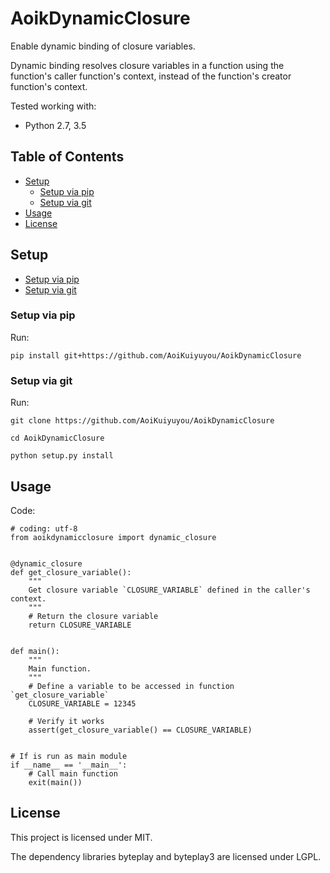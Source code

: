 # AoikDynamicClosure
Enable dynamic binding of closure variables.

Dynamic binding resolves closure variables in a function using the function's
caller function's context, instead of the function's creator function's
context.

Tested working with:
- Python 2.7, 3.5

## Table of Contents
- [Setup](#setup)
  - [Setup via pip](#setup-via-pip)
  - [Setup via git](#setup-via-git)
- [Usage](#usage)
- [License](#license)

## Setup
- [Setup via pip](#setup-via-pip)
- [Setup via git](#setup-via-git)

### Setup via pip
Run:
```
pip install git+https://github.com/AoiKuiyuyou/AoikDynamicClosure
```

### Setup via git
Run:
```
git clone https://github.com/AoiKuiyuyou/AoikDynamicClosure

cd AoikDynamicClosure

python setup.py install
```

## Usage
Code:
```
# coding: utf-8
from aoikdynamicclosure import dynamic_closure


@dynamic_closure
def get_closure_variable():
    """
    Get closure variable `CLOSURE_VARIABLE` defined in the caller's context.
    """
    # Return the closure variable
    return CLOSURE_VARIABLE


def main():
    """
    Main function.
    """
    # Define a variable to be accessed in function `get_closure_variable`
    CLOSURE_VARIABLE = 12345

    # Verify it works
    assert(get_closure_variable() == CLOSURE_VARIABLE)


# If is run as main module
if __name__ == '__main__':
    # Call main function
    exit(main())
```

## License
This project is licensed under MIT.

The dependency libraries byteplay and byteplay3 are licensed under LGPL.
